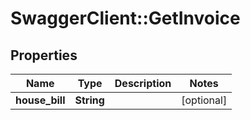# SwaggerClient::GetInvoice

## Properties
Name | Type | Description | Notes
------------ | ------------- | ------------- | -------------
**house_bill** | **String** |  | [optional] 

